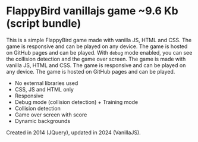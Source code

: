 # FlappyBird vanillajs game ~9.6 Kb (script bundle)
This is a simple FlappyBird game made with vanilla JS, HTML and CSS. The game is responsive and can be played on any device. The game is hosted on GitHub pages and can be played.
With `debug` mode enabled, you can see the collision detection and the game over screen. The game is made with vanilla JS, HTML and CSS. The game is responsive and can be played on any device. The game is hosted on GitHub pages and can be played.

* No external libraries used
* CSS, JS and HTML only
* Responsive
* Debug mode (collision detection) + Training mode
* Collision detection
* Game over screen with score
* Dynamic backgrounds

Created in 2014 (JQuery), updated in 2024 (VanillaJS).
